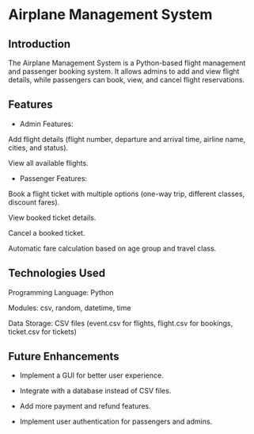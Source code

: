# Airplane Management System

## Introduction

The Airplane Management System is a Python-based flight management and passenger booking system. It allows admins to add and view flight details, while passengers can book, view, and cancel flight reservations.

## Features

- Admin Features:

Add flight details (flight number, departure and arrival time, airline name, cities, and status).

View all available flights.

- Passenger Features:

Book a flight ticket with multiple options (one-way trip, different classes, discount fares).

View booked ticket details.

Cancel a booked ticket.

Automatic fare calculation based on age group and travel class.

## Technologies Used

Programming Language: Python

Modules: csv, random, datetime, time

Data Storage: CSV files (event.csv for flights, flight.csv for bookings, ticket.csv for tickets)

## Future Enhancements

- Implement a GUI for better user experience.

- Integrate with a database instead of CSV files.

- Add more payment and refund features.

- Implement user authentication for passengers and admins.
